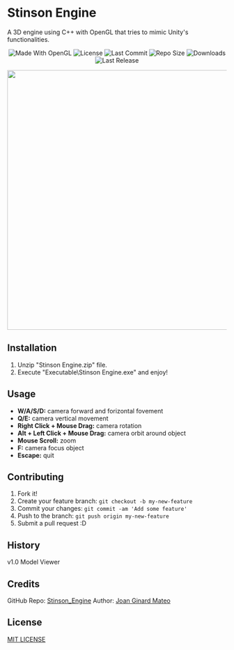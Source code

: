 # Stinson Engine

A 3D engine using C++ with OpenGL that tries to mimic Unity's functionalities.

<p align="center">
  <a>
    <img alt="Made With OpenGL" src="https://img.shields.io/badge/made%20with-OpenGL-57b9d3.svg?logo=OpenGL">
  </a>
  <a>
    <img alt="License" src="https://img.shields.io/github/license/JoanStinson/StinsonEngine?logo=github">
  </a>
  <a>
    <img alt="Last Commit" src="https://img.shields.io/github/last-commit/JoanStinson/StinsonEngine?logo=Mapbox&color=orange">
  </a>
  <a>
    <img alt="Repo Size" src="https://img.shields.io/github/repo-size/JoanStinson/StinsonEngine?logo=VirtualBox">
  </a>
  <a>
    <img alt="Downloads" src="https://img.shields.io/github/downloads/JoanStinson/StinsonEngine/total?color=brightgreen">
  </a>
  <a>
    <img alt="Last Release" src="https://img.shields.io/github/v/release/JoanStinson/StinsonEngine?include_prereleases&logo=Dropbox&color=yellow">
  </a>
</p>

<p align="center">
  <img width="1200" height="597" src="https://github.com/JoanStinson/Stinson_Engine/blob/master/preview.gif">
 </p>

## Installation

1. Unzip "Stinson Engine.zip" file.
2. Execute "Executable\Stinson Engine.exe" and enjoy!

## Usage

- **W/A/S/D:** camera forward and forizontal fovement
- **Q/E:** camera vertical movement
- **Right Click + Mouse Drag:** camera rotation
- **Alt + Left Click + Mouse Drag:** camera orbit around object
- **Mouse Scroll:** zoom
- **F:** camera focus object
- **Escape:** quit

## Contributing

1. Fork it!
2. Create your feature branch: `git checkout -b my-new-feature`
3. Commit your changes: `git commit -am 'Add some feature'`
4. Push to the branch: `git push origin my-new-feature`
5. Submit a pull request :D

## History

v1.0
Model Viewer

## Credits

GitHub Repo: [Stinson_Engine](https://github.com/JoanStinson/Stinson_Engine)
Author: [Joan Ginard Mateo](https://github.com/JoanStinson)

## License

[MIT LICENSE](https://github.com/JoanStinson/Stinson_Engine/blob/master/LICENSE)

